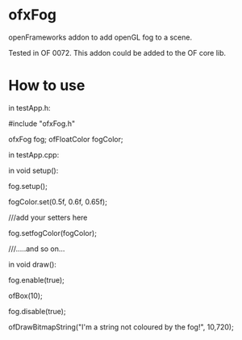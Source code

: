 ofxFog
======

openFrameworks addon to add openGL fog to a scene.

Tested in OF 0072. This addon could be added to the OF core lib.

How to use
==========


in testApp.h:

#include "ofxFog.h"

ofxFog fog;
ofFloatColor fogColor;


in testApp.cpp:

in void setup():

fog.setup();

fogColor.set(0.5f, 0.6f, 0.65f);

///add your setters here 


fog.setfogColor(fogColor);

///.....and so on...


in void draw():

fog.enable(true);

ofBox(10);

fog.disable(true);

ofDrawBitmapString("I'm a string not coloured by the fog!", 10,720);









